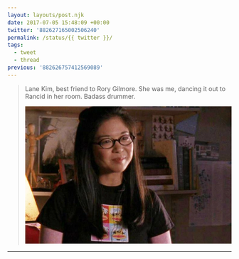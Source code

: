 ```yaml
---
layout: layouts/post.njk
date: 2017-07-05 15:48:09 +00:00
twitter: '882627165002506240'
permalink: /status/{{ twitter }}/
tags: 
  - tweet
  - thread
previous: '882626757412569089'
---
```


> Lane Kim, best friend to Rory Gilmore. She was me, dancing it out to Rancid in her room. Badass drummer. 
> 
> ![Lane Kim](/img/882627165002506240-DD-4uWrUQAArjHi.jpg)

---

